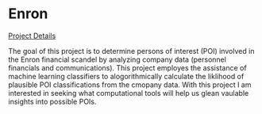 # Enron

[Project Details](https://siokcronin.github.io/enron_poi/index.html)

The goal of this project is to determine persons of interest (POI) involved in the Enron financial scandel by analyzing company data (personnel financials and communications). This project employes the assistance of machine learning classifiers to alogorithmically calculate the liklihood of plausible POI classifications from the cmopany data. With this project I am interested in seeking what computational tools will help us glean vaulable insights into possible POIs.
